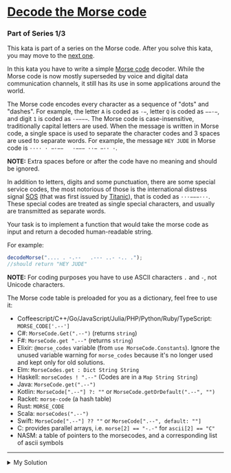 # [Decode the Morse code](https://www.codewars.com/kata/54b724efac3d5402db00065e)

### Part of Series 1/3

This kata is part of a series on the Morse code. After you solve this kata, you may move to
the [next one](/kata/decode-the-morse-code-advanced).

In this kata you have to write a simple [Morse code](https://en.wikipedia.org/wiki/Morse_code) decoder. While the Morse
code is now mostly superseded by voice and digital data communication channels, it still has its use in some
applications around the world.

The Morse code encodes every character as a sequence of "dots" and "dashes". For example, the letter `A` is coded as
`·−`, letter `Q` is coded as `−−·−`, and digit `1` is coded as `·−−−−`. The Morse code is case-insensitive,
traditionally capital letters are used. When the message is written in Morse code, a single space is used to separate
the character codes and 3 spaces are used to separate words. For example, the message `HEY JUDE` in Morse code is
`···· · −·−−   ·−−− ··− −·· ·`.

**NOTE:** Extra spaces before or after the code have no meaning and should be ignored.

In addition to letters, digits and some punctuation, there are some special service codes, the most notorious of those
is the international distress signal [SOS](https://en.wikipedia.org/wiki/SOS) (that was first issued
by [Titanic](https://en.wikipedia.org/wiki/RMS_Titanic)), that is coded as `···−−−···`. These special codes are treated
as single special characters, and usually are transmitted as separate words.

Your task is to implement a function that would take the morse code as input and return a decoded human-readable string.

For example:

```javascript
decodeMorse(".... . -.--   .--- ..- -.. .");
//should return "HEY JUDE"
```

**NOTE:** For coding purposes you have to use ASCII characters `.` and `-`, not Unicode characters.

The Morse code table is preloaded for you as a dictionary, feel free to use it:

- Coffeescript/C++/Go/JavaScript/Julia/PHP/Python/Ruby/TypeScript: `MORSE_CODE['.--']`
- C#: `MorseCode.Get(".--")` (returns `string`)
- F#: `MorseCode.get ".--"` (returns `string`)
- Elixir: `@morse_codes` variable (from `use MorseCode.Constants`). Ignore the unused variable warning for `morse_codes`
  because it's no longer used and kept only for old solutions.
- Elm: `MorseCodes.get : Dict String String`
- Haskell: `morseCodes ! ".--"` (Codes are in a `Map String String`)
- Java: `MorseCode.get(".--")`
- Kotlin: `MorseCode[".--"] ?: ""` or `MorseCode.getOrDefault(".--", "")`
- Racket: `morse-code` (a hash table)
- Rust: `MORSE_CODE`
- Scala: `morseCodes(".--")`
- Swift: `MorseCode[".--"] ?? ""` or `MorseCode[".--", default: ""]`
- C: provides parallel arrays, i.e. `morse[2] == "-.-"` for `ascii[2] == "C"`
- NASM: a table of pointers to the morsecodes, and a corresponding list of ascii symbols

---

<details><summary>My Solution</summary>

```js
decodeMorse = function (morseCode) {
  // Trim the input and split the Morse code into words
  let words = morseCode.trim().split("   ");

  // Map each word to a sequence of characters
  let decodedWords = words.map((word) => {
    // Split the word into characters and decode each character
    let chars = word.split(" ").map((char) => MORSE_CODE[char]);
    // Join the characters into a word
    return chars.join("");
  });

  // Join the words into a sentence and return it
  return decodedWords.join(" ");
};
```

</details>
